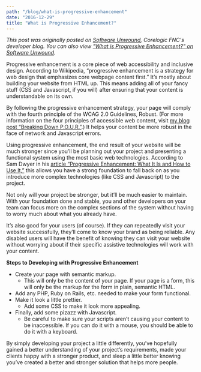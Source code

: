 ```yaml
---
path: "/blog/what-is-progressive-enhancement"
date: "2016-12-29"
title: "What is Progressive Enhancement?"
---
```


*This post was originally posted on [Software Unwound](https://softwareunwound.com), Corelogic FNC's developer blog. You can also view ["What is Progressive Enhancement?" on Software Unwound](https://softwareunwound.com/2016/12/29/what-is-progressive-enhancement-a-ux-accessibility-blog-post/).*

Progressive enhancement is a core piece of web accessibility and inclusive design. According to Wikipedia, “progressive enhancement is a strategy for web design that emphasizes core webpage content first.” It’s mostly about building your website from HTML up. This means adding all of your fancy stuff (CSS and Javascript, if you will) after ensuring that your content is understandable on its own.

By following the progressive enhancement strategy, your page will comply with the fourth principle of the WCAG 2.0 Guidelines, Robust. (For more information on the four principles of accessible web content, visit [my blog post “Breaking Down P.O.U.R.”](https://kaylasween.com/blog/POUR-v2).)  It helps your content be more robust in the face of network and Javascript errors.

Using progressive enhancement, the end result of your website will be much stronger since you’ll be planning out your project and presenting a functional system using the most basic web technologies. According to Sam Dwyer in his [article “Progressive Enhancement: What It Is and How to Use It,”](https://www.smashingmagazine.com/2009/04/progressive-enhancement-what-it-is-and-how-to-use-it/) this allows you have a strong foundation to fall back on as you introduce more complex technologies (like CSS and Javascript) to the project.

Not only will your project be stronger, but it’ll be much easier to maintain. With your foundation done and stable, you and other developers on your team can focus more on the complex sections of the system without having to worry much about what you already have.

It’s also good for your users (of course). If they can repeatedly visit your website successfully, they’ll come to know your brand as being reliable. Any disabled users will have the benefit of knowing they can visit your website without worrying about if their specific assistive technologies will work with your content.

**Steps to Developing with Progressive Enhancement**

* Create your page with semantic markup.
    * This will only be the content of your page. If your page is a form, this will only be the markup for the form in plain, semantic HTML.
* Add any PHP, Ruby on Rails, etc. needed to make your form functional.
* Make it look a little prettier.
    * Add some CSS to make it look more appealing.
* Finally, add some pizazz with Javascript.
    * Be careful to make sure your scripts aren’t causing your content to be inaccessible. If you can do it with a mouse, you should be able to do it with a keyboard.

By simply developing your project a little differently, you’ve hopefully gained a better understanding of your project’s requirements, made your clients happy with a stronger product, and sleep a little better knowing you’ve created a better and stronger solution that helps more people.